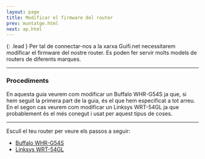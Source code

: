 ```yaml
---
layout: page
title: Modificar el firmware del router
prev: muntatge.html
next: ap.html
---
```


{: .lead }
Per tal de connectar-nos a la xarxa Guifi.net necessitarem modificar el firmware del nostre router. Es poden fer servir molts models de routers de diferents marques.

---

### Procediments

En aquesta guia veurem com modificar un Buffalo WHR-G54S ja que, si hem seguit la primera part de la guia, és el que hem especificat a tot arreu. En el segon cas veurem com modificar un Linksys WRT-54GL ja que probablement és el més conegut i usat per aquest tipus de coses.

---

Escull el teu router per veure els passos a seguir:

- [Buffalo WHR-G54S](firmware-buffalo-whr-g54s.html)
- [Linksys WRT-54GL](firmware-linksys-wrt-54gl.html)